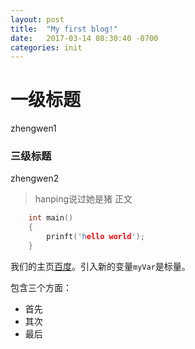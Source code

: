 ```yaml
---
layout: post
title:  "My first blog!"
date:   2017-03-14 08:30:40 -0700
categories: init
---
```

  
# 一级标题  
zhengwen1
  
### 三级标题  
zhengwen2
> hanping说过她是猪
正文

``` c
	int main()
	{
		prinft('hello world');
	}
```

我们的主页[百度](www.baidu.com)。引入新的变量`myVar`是标量。

包含三个方面：
* 首先
* 其次
* 最后

